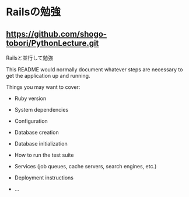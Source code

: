# Railsの勉強

## https://github.com/shogo-tobori/PythonLecture.git
Railsと並行して勉強



This README would normally document whatever steps are necessary to get the
application up and running.

Things you may want to cover:

* Ruby version

* System dependencies

* Configuration

* Database creation

* Database initialization

* How to run the test suite

* Services (job queues, cache servers, search engines, etc.)

* Deployment instructions

* ...
